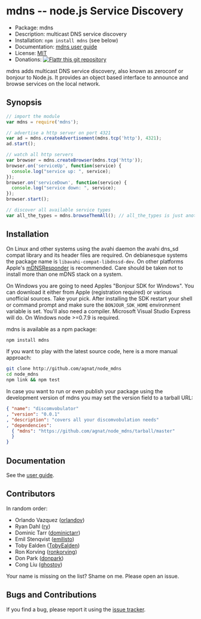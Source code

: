 # mdns -- node.js Service Discovery

* Package: mdns
* Description: multicast DNS service discovery
* Installation: `npm install mdns` (see below)
* Documentation: [mdns user guide](http://agnat.github.com/node_mdns/user_guide.html)
* License: [MIT](http://github.com/agnat/node_mdns/blob/master/LICENSE)
* Donations: [![Flattr this git repository](http://api.flattr.com/button/flattr-badge-large.png)](https://flattr.com/submit/auto?user_id=agnat&url=https://github.com/agnat/node_mdns&title=node_mdns&tags=github&category=software)

mdns adds multicast DNS service discovery, also known as zeroconf or bonjour to Node.js. It provides an object based interface to announce and browse services on the local network.

## Synopsis

```js
// import the module
var mdns = require('mdns');

// advertise a http server on port 4321
var ad = mdns.createAdvertisement(mdns.tcp('http'), 4321);
ad.start();

// watch all http servers
var browser = mdns.createBrowser(mdns.tcp('http'));
browser.on('serviceUp', function(service) {
  console.log("service up: ", service);
});
browser.on('serviceDown', function(service) {
  console.log("service down: ", service);
});
browser.start();

// discover all available service types
var all_the_types = mdns.browseThemAll(); // all_the_types is just another browser...
```

## Installation

On Linux and other systems using the avahi daemon the avahi dns_sd compat library and its header files are required.  On debianesque systems the package name is `libavahi-compat-libdnssd-dev`.  On other platforms Apple's [mDNSResponder](http://opensource.apple.com/tarballs/mDNSResponder/) is recommended. Care should be taken not to install more than one mDNS stack on a system.

On Windows you are going to need Apples "Bonjour SDK for Windows". You can download it either from Apple (registration required) or various unofficial sources. Take your pick. After installing the SDK restart your shell or command prompt and make sure the `BONJOUR_SDK_HOME` environment variable is set. You'll also need a compiler. Microsoft Visual Studio Express will do. On Windows node >=0.7.9 is required.

mdns is available as a npm package:

```sh
npm install mdns
```

If you want to play with the latest source code, here is a more manual approach:

```sh
git clone http://github.com/agnat/node_mdns
cd node_mdns
npm link && npm test
```

In case you want to run or even publish your package using the development version of mdns you may set the version field to a tarball URL:

```json
{ "name": "discomvobulator"
, "version": "0.0.1"
, "description": "covers all your discomvobulation needs"
, "dependencies":
  { "mdns": "https://github.com/agnat/node_mdns/tarball/master"
  }
}
```

## Documentation

See the [user guide](http://agnat.github.com/node_mdns/user_guide.html).

## Contributors

In random order:

* Orlando Vazquez ([orlandov](https://github.com/orlandov))
* Ryan Dahl ([ry](https://github.com/ry))
* Dominic Tarr ([dominictarr](https://github.com/dominictarr))
* Emil Stenqvist ([emilisto](https://github.com/emilisto))
* Toby Ealden ([TobyEalden](https://github.com/TobyEalden))
* Ron Korving ([ronkorving](https://github.com/ronkorving))
* Don Park ([donpark](https://github.com/donpark))
* Cong Liu ([ghostoy](https://github.com/ghostoy))

Your name is missing on the list? Shame on me. Please open an issue.

## Bugs and Contributions

If you find a bug, please report it using the [issue tracker](http://github.com/agnat/node_mdns/issues).
